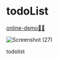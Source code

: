 # todoList
[online-demo👩‍💻](https://todo-list-seven-ecru.vercel.app/)

![Screenshot (27)](https://github.com/user-attachments/assets/2eaa6eeb-ba3d-42e8-9583-81fb0c396df5)

todolist
